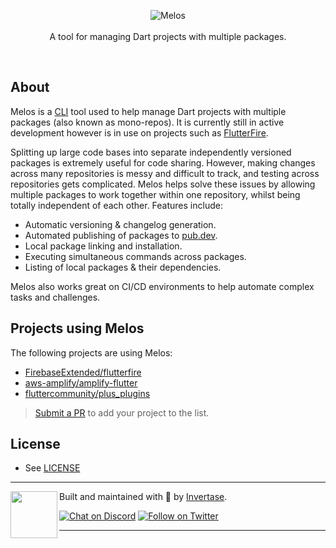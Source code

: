 <p align="center">
  <img src="https://static.invertase.io/assets/melos-logo.png" alt="Melos" /> <br /><br />
  <span>A tool for managing Dart projects with multiple packages.</span>
</p>

<br />

## About

Melos is a [CLI](https://en.wikipedia.org/wiki/Command-line_interface) tool used to help manage Dart projects
with multiple packages (also known as mono-repos). It is currently still in active development however is in use
on projects such as [FlutterFire](https://github.com/FirebaseExtended/flutterfire).

Splitting up large code bases into separate independently versioned packages is extremely useful for code sharing.
However, making changes across many repositories is messy and difficult to track, and testing across repositories
gets complicated. Melos helps solve these issues by allowing multiple packages to work together within one repository,
whilst being totally independent of each other. Features include:

- Automatic versioning & changelog generation.
- Automated publishing of packages to [pub.dev](https://pub.dev/).
- Local package linking and installation.
- Executing simultaneous commands across packages.
- Listing of local packages & their dependencies.

Melos also works great on CI/CD environments to help automate complex tasks and challenges.

## Projects using Melos

The following projects are using Melos:

- [FirebaseExtended/flutterfire](https://github.com/FirebaseExtended/flutterfire)
- [aws-amplify/amplify-flutter](https://github.com/aws-amplify/amplify-flutter)
- [fluttercommunity/plus_plugins](https://github.com/fluttercommunity/plus_plugins)

> [Submit a PR](https://github.com/invertase/melos/edit/master/docs/README.md) to add your project to the list.

## License

- See [LICENSE](https://github.com/invertase/melos/blob/master/LICENSE)

---

<p>
  <img class="logo" align="left" width="75px" src="https://static.invertase.io/assets/invertase-logo-small.png">
  <p align="left">
    Built and maintained with 💛 by <a href="https://invertase.io">Invertase</a>.
  </p>
  <p align="left">
    <a href="https://invertase.link/discord"><img src="https://img.shields.io/discord/295953187817521152.svg?style=flat-square&colorA=7289da&label=Chat%20on%20Discord" alt="Chat on Discord"></a>
    <a href="https://twitter.com/invertaseio"><img src="https://img.shields.io/twitter/follow/invertaseio.svg?style=flat-square&colorA=1da1f2&colorB=&label=Follow%20on%20Twitter" alt="Follow on Twitter"></a>
  </p>
</p>

---
